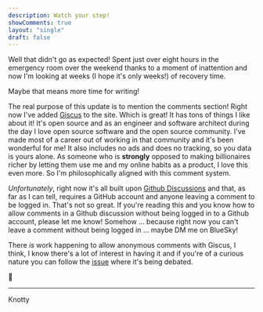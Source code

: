 ```yaml
---
description: Watch your step!
showComments: true
layout: "single"
draft: false
---
```


Well that didn't go as expected! Spent just over eight hours in the emergency room over the weekend thanks to a moment of inattention and now I'm looking at weeks (I hope it's only weeks!) of recovery time.

Maybe that means more time for writing!

The real purpose of this update is to mention the comments section!  Right now I've added [Giscus](https://giscus.app/) to the site.  Which is great!  It has tons of things I like about it!  It's open source and as an engineer and software architect during the day I love open source software and the open source community.  I've made most of a career out of working in that community and it's been wonderful for me!  It also includes no ads and does no tracking, so you data is yours alone.  As someone who is **strongly** opposed to making billionaires richer by letting them use me and my online habits as a product, I love this even more.  So I'm philosophically aligned with this comment system.

*Unfortunately*, right now it's all built upon [Github Discussions](https://docs.github.com/en/discussions) and that, as far as I can tell, requires a GitHub account and anyone leaving a comment to be logged in.  That's not so great.  If you're reading this and you know how to allow comments in a Github discussion without being logged in to a Github account, please let me know!  Somehow … because right now you can't leave a comment without being logged in … maybe DM me on BlueSky!

There *is* work happening to allow anonymous comments with Giscus, I think, I know there's a lot of interest in having it and if you're of a curious nature you can follow the [issue](https://github.com/giscus/giscus/issues/65) where it's being debated.

🤕
***
<signature>Knotty</signature>
